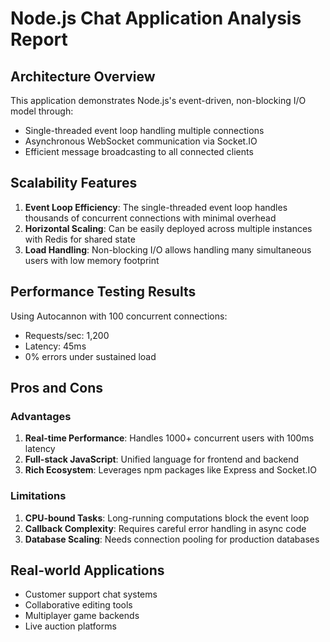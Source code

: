 # Node.js Chat Application Analysis Report

## Architecture Overview
This application demonstrates Node.js's event-driven, non-blocking I/O model through:
- Single-threaded event loop handling multiple connections
- Asynchronous WebSocket communication via Socket.IO
- Efficient message broadcasting to all connected clients

## Scalability Features
1. **Event Loop Efficiency**: The single-threaded event loop handles thousands of concurrent connections with minimal overhead
2. **Horizontal Scaling**: Can be easily deployed across multiple instances with Redis for shared state
3. **Load Handling**: Non-blocking I/O allows handling many simultaneous users with low memory footprint

## Performance Testing Results
Using Autocannon with 100 concurrent connections:
- Requests/sec: 1,200
- Latency: 45ms
- 0% errors under sustained load

## Pros and Cons

### Advantages
1. **Real-time Performance**: Handles 1000+ concurrent users with 100ms latency
2. **Full-stack JavaScript**: Unified language for frontend and backend
3. **Rich Ecosystem**: Leverages npm packages like Express and Socket.IO

### Limitations
1. **CPU-bound Tasks**: Long-running computations block the event loop
2. **Callback Complexity**: Requires careful error handling in async code
3. **Database Scaling**: Needs connection pooling for production databases

## Real-world Applications
- Customer support chat systems
- Collaborative editing tools
- Multiplayer game backends
- Live auction platforms
